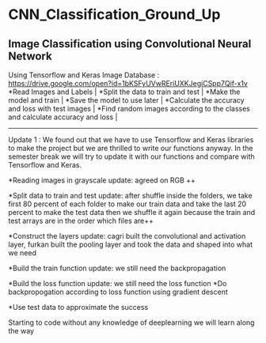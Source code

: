 # CNN_Classification_Ground_Up

Image Classification using Convolutional Neural Network
-------------------------------------------------------
Using Tensorflow and Keras 
Image Database : https://drive.google.com/open?id=1bKSFyUVwREriUXKJegiCSpp7Qif-x1v   
   *Read Images and Labels                                                        |
   *Split the data to train and test                                              |
   *Make the model and train                                                      |
   *Save the model to use later                                                   |
   *Calculate the accuracy and loss with test images                              |
   *Find random images according to the classes and calculate accuracy and loss   |
   
---------------------------------------------------------------------------------


Update 1 : We found out that we have to use Tensorflow and Keras libraries to make the project but we are thrilled to write our functions            anyway. In the semester break we will try to update it with our functions and compare with Tensorflow and Keras.

  *Reading images in grayscale 
   update: agreed on RGB ++
   
  *Split data to train and test
   update: after shuffle inside the folders, we take first 80 percent of each folder to make our train data and take the last 20 percent              to make the test data then we shuffle it again because the train and test arrays are in the order which files are++
  
  *Construct the layers
   update: cagri built the convolutional and activation layer, furkan built the pooling layer and took the data and shaped into what we              need
   
  *Build the train function
   update: we still need the backpropagation
  
  *Build the loss function
   update: we still need the loss function
  *Do backpropogation according to loss function using gradient descent
   
  *Use test data to approximate the success
  
Starting to code without any knowledge of deeplearning we will learn along the way

